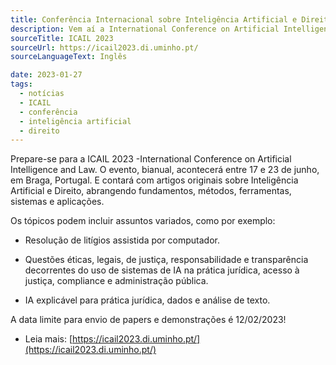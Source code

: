 ```yaml
---
title: Conferência Internacional sobre Inteligência Artificial e Direito (ICAIL)
description: Vem aí a International Conference on Artificial Intelligence and Law -ICAIL 2023. É possível inscrever artigos e demonstrações até dia 12 de fevereiro!
sourceTitle: ICAIL 2023
sourceUrl: https://icail2023.di.uminho.pt/
sourceLanguageText: Inglês

date: 2023-01-27
tags: 
  - notícias
  - ICAIL
  - conferência
  - inteligência artificial
  - direito
---
```

Prepare-se para a ICAIL 2023 -International Conference on Artificial Intelligence and Law. O evento, bianual, acontecerá entre 17 e 23 de junho, em Braga, Portugal. E contará com artigos originais sobre Inteligência Artificial e Direito, abrangendo fundamentos, métodos, ferramentas, sistemas e aplicações. 

Os tópicos podem incluir assuntos variados, como por exemplo: 

- Resolução de litígios assistida por computador.

- Questões éticas, legais, de justiça, responsabilidade e transparência decorrentes do uso de sistemas de IA na prática jurídica, acesso à justiça, compliance e administração pública.

- IA explicável para prática jurídica, dados e análise de texto. 

A data limite para envio de papers e demonstrações é 12/02/2023!


* Leia mais: [https://icail2023.di.uminho.pt/](https://icail2023.di.uminho.pt/)
